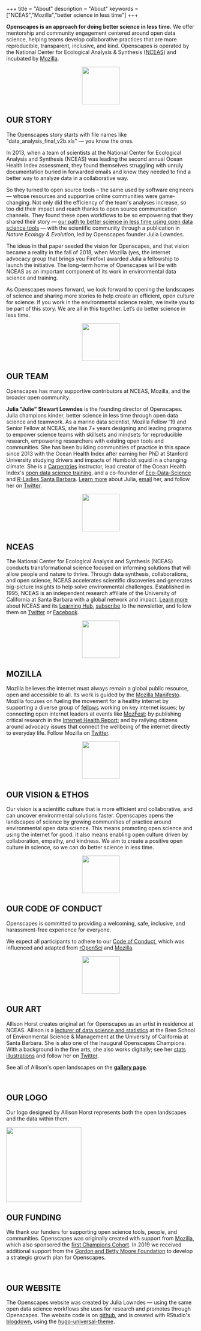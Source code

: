 +++
title = "About"
description = "About"
keywords = ["NCEAS","Mozilla","better science in less time"]
+++

**Openscapes is an approach for doing better science in less time.** We offer mentorship and community engagement centered around open data science, helping teams develop collaborative practices that are more reproducible, transparent, inclusive, and kind. Openscapes is operated by the National Center for Ecological Analysis & Synthesis ([NCEAS](/about#NCEAS)) and incubated by [Mozilla](/about#MOZILLA).

<center><img src="/img/horst_openscapes_arctic_squid.png" width="100px"></center>

## OUR STORY

The Openscapes story starts with file names like "data_analysis_final_v2b.xls" — you know the ones. 

In 2013, when a team of scientists at the National Center for Ecological Analysis and Synthesis (NCEAS) was leading the second annual Ocean Health Index assessment, they found themselves struggling with unruly documentation buried in forwarded emails and knew they needed to find a better way to analyze data in a collaborative way. 

So they turned to open source tools – the same used by software engineers — whose resources and supportive online communities were game-changing. Not only did the efficiency of the team's analyses increase, so too did their impact and reach thanks to open source communication channels. They found these open workflows to be so empowering that they shared their story — [our path to better science in less time using open data science tools](https://www.nature.com/articles/s41559-017-0160) — with the scientific community through a publication in *Nature Ecology & Evolution*, led by Openscapes founder Julia Lowndes. 

The ideas in that paper seeded the vision for Openscapes, and that vision became a reality in the fall of 2018, when Mozilla (yes, the internet advocacy group that brings you Firefox) awarded Julia a fellowship to launch the initiative. The long-term home of Openscapes will be with NCEAS as an important component of its work in environmental data science and training. 

As Openscapes moves forward, we look forward to opening the landscapes of science and sharing more stories to help create an efficient, open culture for science. If you work in the environmental science realm, we invite you to be part of this story. We are all in this together. Let’s do better science in less time.

<center><img src="/img/horst_openscapes_arctic_urchins.png" width="100px"></center>

## OUR TEAM

Openscapes has many supportive contributors at NCEAS, Mozilla, and the broader open community. 

**Julia "Julie" Stewart Lowndes** is the founding director of Openscapes. Julia champions kinder, better science in less time through open data science and teamwork. As a marine data scientist, Mozilla Fellow '19 and Senior Fellow at NCEAS, she has 7+ years designing and leading programs to empower science teams with skillsets and mindsets for reproducible research, empowering researchers with existing open tools and communities. She has been building communities of practice in this space since 2013 with the Ocean Health Index after earning her PhD at Stanford University studying drivers and impacts of Humboldt squid in a changing climate. She is a [Carpentries](https://carpentries.org/) instructor, lead creator of the Ocean Health Index's [open data science training](http://ohi-science.org/data-science-training/), and a co-founder of [Eco-Data-Science](http://eco-data-science.github.io/) and [R-Ladies Santa Barbara](https://www.meetup.com/rladies-santa-barbara/). [Learn more](http://jules32.github.io) about Julia, [email](mailto:lowndes@nceas.ucsb.edu) her, and follow her on [Twitter](https://twitter.com/juliesquid).

<center><img src="/img/horst_openscapes_arctic_crab.png" width="100px"></center>

## NCEAS

The National Center for Ecological Analysis and Synthesis (NCEAS) conducts transformational science focused on informing solutions that will allow people and nature to thrive. Through data synthesis, collaborations, and open science, NCEAS accelerates scientific discoveries and generates big-picture insights to help solve environmental challenges. Established in 1995, NCEAS is an independent research affiliate of the University of California at Santa Barbara with a global network and impact. [Learn more](https://www.nceas.ucsb.edu/) about NCEAS and its [Learning Hub](https://nceas.ucsb.edu/learning-hub), [subscribe](http://ucsb.us12.list-manage1.com/subscribe?u=d7494403ed9d8c97a5479f0d4&id=bbef3949b4) to the newsletter, and follow them on [Twitter](https://twitter.com/nceas) or [Facebook](https://www.facebook.com/NCEASUCSB/).

<center><img src="/img/horst_openscapes_arctic_narwhal.png" width="100px"></center>

## MOZILLA

Mozilla believes the internet must always remain a global public resource, open and accessible to all. Its work is guided by the [Mozilla Manifesto](https://www.mozilla.org/en-US/about/manifesto/). Mozilla focuses on fueling the movement for a healthy internet by supporting a diverse group of [fellows](https://foundation.mozilla.org/fellowships/directory) working on key internet issues; by connecting open internet leaders at events like [MozFest](https://mozillafestival.org/); by publishing critical research in the [Internet Health Report](https://internethealthreport.org/2018/); and by rallying citizens around advocacy issues that connect the wellbeing of the internet directly to everyday life. Follow Mozilla on [Twitter](https://twitter.com/mozilla).

<center><img src="/img/horst_openscapes_arctic_puffins.png" width="100px"></center>


## OUR VISION & ETHOS

Our vision is a scientific culture that is more efficient and collaborative, and can uncover environmental solutions faster. Openscapes opens the landscapes of science by growing communities of practice around environmental open data science. This means promoting open science and using the internet for good. It also means enabling open culture driven by collaboration, empathy, and kindness. We aim to create a positive open culture in science, so we can do better science in less time.

<center><img src="/img/horst_openscapes_arctic_ship.png" width="100px"></center>

## OUR CODE OF CONDUCT

Openscapes is committed to providing a welcoming, safe, inclusive, and harassment-free experience for everyone.

We expect all participants to adhere to our [Code of Conduct](/code-of-conduct), which was influenced and adapted from [rOpenSci](https://ropensci.org/code-of-conduct/) and [Mozilla](https://www.mozilla.org/en-US/about/governance/policies/participation/).

<center><img src="/img/horst_openscapes_arctic_humpback.png" width="100px"></center>

## OUR ART

Allison Horst creates original art for Openscapes as an artist in residence at NCEAS. Allison is a [lecturer of data science and statistics](https://www.bren.ucsb.edu/people/Faculty/allison_horst.htm) at the Bren School of Environmental Science & Management at the University of California at Santa Barbara. She is also one of the inaugural Openscapes Champions. With a background in the fine arts, she also works digitally; see her [stats illustrations](https://github.com/allisonhorst/stats-illustrations) and follow her on [Twitter](https://twitter.com/allison_horst). 

See all of Allison's open landscapes on the [**gallery page**](/gallery).

<br>

## OUR LOGO

Our logo designed by Allison Horst represents both the open landscapes and the data within them. 

<img src="/img/openscapes_hex_design_final_correct_dimensions.png" width="200px">

<br>

## OUR FUNDING

We thank our funders for supporting open science tools, people, and communities. Openscapes was originally created with support from [Mozilla](https://www.mozilla.org), which also sponsored the [first Champions Cohort](/cohorts). In 2019 we received additional support from the [Gordon and Betty Moore Foundation](https://www.moore.org/) to develop a strategic growth plan for Openscapes.

<br>

## OUR WEBSITE

The Openscapes website was created by Julia Lowndes — using the same open data science workflows she uses for research and promotes through Openscapes. The website code is on [github](https://github.com/openscapes/website), and is created with RStudio's [blogdown](https://bookdown.org/yihui/blogdown/), using the [hugo-universal-theme](https://themes.gohugo.io//theme/hugo-universal-theme/).

<br> 